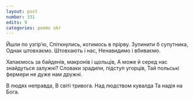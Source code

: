 ```yaml
---
layout: post
number: 331
edits: 9
categories: poems ukr
---
```


Йшли по узгірʼю,
Спіткнулись, котимось в прірву.
Зупинити б супутника,
Однак штовхаємо.
Штовхають і нас,
Ненавидимо і вбиваємо.

Хапаємось за байденів, макронів і щольців,
А може й серед нас знайдуться залужні?
Словаки зрадили, підступ угорців, 
Тай польські фермери не дуже нам дружні.

В людях неправда,
В світі тривога.
Над людством кувалда
Та надія на Бога.
